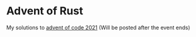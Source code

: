 # Advent of Rust

My solutions to [advent of code 2021](https://adventofcode.com/2021)
(Will be posted after the event ends)